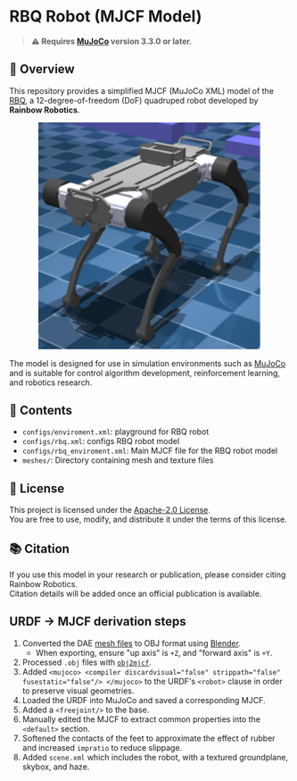# RBQ Robot (MJCF Model)

> **⚠️ Requires [MuJoCo](https://mujoco.readthedocs.io/) version 3.3.0 or later.**

## 📄 Overview

This repository provides a simplified MJCF (MuJoCo XML) model of the [RBQ](https://rainbowrobotics.github.io/RBQ/), a 12-degree-of-freedom (DoF) quadruped robot developed by **Rainbow Robotics**.

<p align="center">
  <img src="rbq.png" width="400">
</p>

The model is designed for use in simulation environments such as [MuJoCo](https://mujoco.readthedocs.io/) and is suitable for control algorithm development, reinforcement learning, and robotics research.

## 📁 Contents

- `configs/enviroment.xml`: playground for RBQ robot  
- `configs/rbq.xml`:  configs RBQ robot model  
- `configs/rbq_enviroment.xml`: Main MJCF file for the RBQ robot model  
- `meshes/`: Directory containing mesh and texture files  

## 📜 License

This project is licensed under the [Apache-2.0 License](LICENSE).  
You are free to use, modify, and distribute it under the terms of this license.

## 📚 Citation

If you use this model in your research or publication, please consider citing Rainbow Robotics.  
Citation details will be added once an official publication is available.

## URDF → MJCF derivation steps

1. Converted the DAE [mesh
   files](https://github.com/unitreerobotics/unitree_ros/tree/master/robots/go2_description/meshes) to OBJ format using [Blender](https://www.blender.org/).
   - When exporting, ensure "up axis" is `+Z`, and "forward axis" is `+Y`.
2. Processed `.obj` files with [`obj2mjcf`](https://github.com/kevinzakka/obj2mjcf).
3. Added `<mujoco> <compiler discardvisual="false" strippath="false" fusestatic="false"/> </mujoco>` to the URDF's
   `<robot>` clause in order to preserve visual geometries.
4. Loaded the URDF into MuJoCo and saved a corresponding MJCF.
5. Added a `<freejoint/>` to the base.
6. Manually edited the MJCF to extract common properties into the `<default>` section.
7. Softened the contacts of the feet to approximate the effect of rubber and
   increased `impratio` to reduce slippage.
8. Added `scene.xml` which includes the robot, with a textured groundplane, skybox, and haze.

